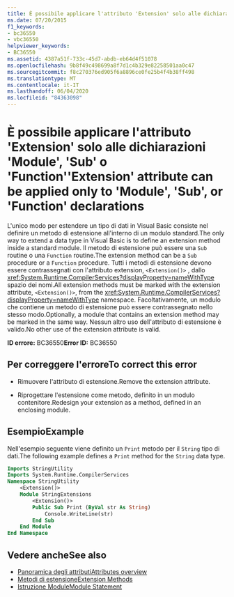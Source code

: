 ```yaml
---
title: È possibile applicare l'attributo 'Extension' solo alle dichiarazioni 'Module', 'Sub' o 'Function'
ms.date: 07/20/2015
f1_keywords:
- bc36550
- vbc36550
helpviewer_keywords:
- BC36550
ms.assetid: 4387a51f-733c-45d7-abdb-eb64d4f51078
ms.openlocfilehash: 9b8f49c498699a8f7d1c4b329e82258501aa0c47
ms.sourcegitcommit: f8c270376ed905f6a8896ce0fe25b4f4b38ff498
ms.translationtype: MT
ms.contentlocale: it-IT
ms.lasthandoff: 06/04/2020
ms.locfileid: "84363098"
---
```

# <a name="extension-attribute-can-be-applied-only-to-module-sub-or-function-declarations"></a><span data-ttu-id="ad188-102">È possibile applicare l'attributo 'Extension' solo alle dichiarazioni 'Module', 'Sub' o 'Function'</span><span class="sxs-lookup"><span data-stu-id="ad188-102">'Extension' attribute can be applied only to 'Module', 'Sub', or 'Function' declarations</span></span>

<span data-ttu-id="ad188-103">L'unico modo per estendere un tipo di dati in Visual Basic consiste nel definire un metodo di estensione all'interno di un modulo standard.</span><span class="sxs-lookup"><span data-stu-id="ad188-103">The only way to extend a data type in Visual Basic is to define an extension method inside a standard module.</span></span> <span data-ttu-id="ad188-104">Il metodo di estensione può essere una `Sub` routine o una `Function` routine.</span><span class="sxs-lookup"><span data-stu-id="ad188-104">The extension method can be a `Sub` procedure or a `Function` procedure.</span></span> <span data-ttu-id="ad188-105">Tutti i metodi di estensione devono essere contrassegnati con l'attributo extension, `<Extension()>` , dallo <xref:System.Runtime.CompilerServices?displayProperty=nameWithType> spazio dei nomi.</span><span class="sxs-lookup"><span data-stu-id="ad188-105">All extension methods must be marked with the extension attribute, `<Extension()>`, from the <xref:System.Runtime.CompilerServices?displayProperty=nameWithType> namespace.</span></span> <span data-ttu-id="ad188-106">Facoltativamente, un modulo che contiene un metodo di estensione può essere contrassegnato nello stesso modo.</span><span class="sxs-lookup"><span data-stu-id="ad188-106">Optionally, a module that contains an extension method may be marked in the same way.</span></span> <span data-ttu-id="ad188-107">Nessun altro uso dell'attributo di estensione è valido.</span><span class="sxs-lookup"><span data-stu-id="ad188-107">No other use of the extension attribute is valid.</span></span>

<span data-ttu-id="ad188-108">**ID errore:** BC36550</span><span class="sxs-lookup"><span data-stu-id="ad188-108">**Error ID:** BC36550</span></span>

## <a name="to-correct-this-error"></a><span data-ttu-id="ad188-109">Per correggere l'errore</span><span class="sxs-lookup"><span data-stu-id="ad188-109">To correct this error</span></span>

- <span data-ttu-id="ad188-110">Rimuovere l'attributo di estensione.</span><span class="sxs-lookup"><span data-stu-id="ad188-110">Remove the extension attribute.</span></span>

- <span data-ttu-id="ad188-111">Riprogettare l'estensione come metodo, definito in un modulo contenitore.</span><span class="sxs-lookup"><span data-stu-id="ad188-111">Redesign your extension as a method, defined in an enclosing module.</span></span>

## <a name="example"></a><span data-ttu-id="ad188-112">Esempio</span><span class="sxs-lookup"><span data-stu-id="ad188-112">Example</span></span>

<span data-ttu-id="ad188-113">Nell'esempio seguente viene definito un `Print` metodo per il `String` tipo di dati.</span><span class="sxs-lookup"><span data-stu-id="ad188-113">The following example defines a `Print` method for the `String` data type.</span></span>

```vb
Imports StringUtility
Imports System.Runtime.CompilerServices
Namespace StringUtility
    <Extension()>
    Module StringExtensions
        <Extension()>
        Public Sub Print (ByVal str As String)
            Console.WriteLine(str)
        End Sub
    End Module
End Namespace
```

## <a name="see-also"></a><span data-ttu-id="ad188-114">Vedere anche</span><span class="sxs-lookup"><span data-stu-id="ad188-114">See also</span></span>

- [<span data-ttu-id="ad188-115">Panoramica degli attributi</span><span class="sxs-lookup"><span data-stu-id="ad188-115">Attributes overview</span></span>](../../programming-guide/concepts/attributes/index.md)
- [<span data-ttu-id="ad188-116">Metodi di estensione</span><span class="sxs-lookup"><span data-stu-id="ad188-116">Extension Methods</span></span>](../../programming-guide/language-features/procedures/extension-methods.md)
- [<span data-ttu-id="ad188-117">Istruzione Module</span><span class="sxs-lookup"><span data-stu-id="ad188-117">Module Statement</span></span>](../statements/module-statement.md)
